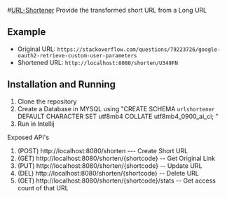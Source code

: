 #[URL-Shortener](https://roadmap.sh/projects/url-shortening-service)
Provide the transformed short URL from a Long URL

## Example

- Original URL: `https://stackoverflow.com/questions/79223726/google-oauth2-retrieve-custom-user-parameters`
- Shortened URL: `http://localhost:8080/shorten/U349FN`

## Installation and Running

1. Clone the repository
2. Create a Database in MYSQL using "CREATE SCHEMA `urlshortener` DEFAULT CHARACTER SET utf8mb4 COLLATE utf8mb4_0900_ai_ci; "
3. Run in Intellij

Exposed API's
1. (POST) http://localhost:8080/shorten --- Create Short URL
2. (GET) http://localhost:8080/shorten/{shortcode} -- Get Original Link
3. (PUT) http://localhost:8080/shorten/{shortcode} -- Update URL
4. (DEL) http://localhost:8080/shorten/{shortcode} -- Delete URL
5. (GET) http://localhost:8080/shorten/{shortcode}/stats -- Get access count of that URL
